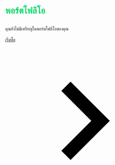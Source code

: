 <!DOCTYPE html>
<html lang="th">
<head>
  <meta charset="UTF-8">
  <meta http-equiv="X-UA-Compatible" content="IE=edge">
 <meta name="viewport" content="width=device-width, initial-scale=1.0">
<link rel="stylesheet" href="E:\Web\CSS/styles.css">
  <title>Bottom_left_conteiner</title>
</head>
<div class="middle-left-container">

<div class="Board dashboard__paper tw-min-h-\[598px\] mui-style-95xqdf ">
<body>
<table cellspacing="20">
  <tr>
  <h1 class="dashboard_title dashboard__label--green" style="margin-bottom: 0px;">
    <span style="color:#02D667">
    <fron>
      พอร์ตโฟลิโอ
    </fron>
  </span>
  </h1>
</tr>
</table>
</body>
<div class="dashboard__box">
  <div class="dashboard__textNotthing">
    <div class="dashboard_title">

  <forn>
    คุณยังไม่มีเหรียญในพอร์ตโฟลิโอของคุณ
  </fron>
        </div>
<br>
<a class="MuiButtonBase-root MuiButton-root MuiButton-contained MuiButton-containedInherit MuiButton-sizeMedium MuiButton-containedSizeMedium MuiButton-colorInherit MuiButton-root MuiButton-contained MuiButton-containedInherit MuiButton-sizeMedium MuiButton-containedSizeMedium MuiButton-colorInherit tw-w-auto tw-inline-flex tw-items-center tw-justify-center tw-min-w-[auto] tw-no-underline !tw-text-white !tw-shadow-[0px_1px_4px_rgba(0,0,0,0.3)] mui-style-ir7jeb" tabindex="0" href="\Report">
<font>เริ่มซื้อ</font>
<span class="MuiButton-endIcon MuiButton-iconSizeMedium mui-style-pt151d">
  <svg class="MuiSvgIcon-root MuiSvgIcon-fontSizeMedium tw-fill-gray-100 tw-bg-green-100 tw-rounded-[100%] tw-text-base tw-w-4 tw-h-4 undefined mui-style-vubbuv" focusable="false" aria-hidden="true" viewBox="0 0 24 24" data-testid="ChevronRightIcon">
  <path d="M10 6 8.59 7.41 13.17 12l-4.58 4.59L10 18l6-6z"></path>
</svg>
</span>
<span class="MuiTouchRipple-root mui-style-w0pj6f"></span>
</a>
    </div>
  </div>
</div>
</div>
</html>
